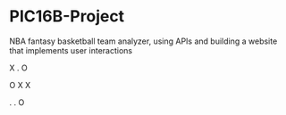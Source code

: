 # PIC16B-Project
NBA fantasy basketball team analyzer, using APIs and building a website that implements user interactions

X . O 

O X X

. . O 
